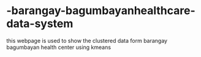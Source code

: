 # -barangay-bagumbayanhealthcare-data-system
this webpage is used to show the clustered data form barangay bagumbayan health center using kmeans 
